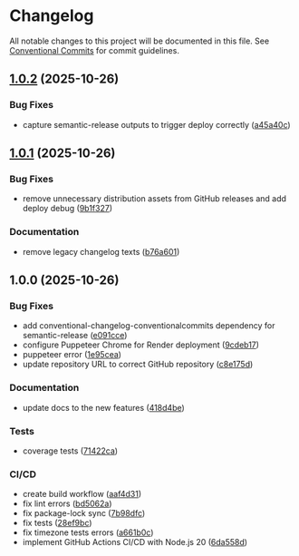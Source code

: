 # Changelog

All notable changes to this project will be documented in this file. See [Conventional Commits](https://conventionalcommits.org) for commit guidelines.

## [1.0.2](https://github.com/itsManeka/amz-scraper-api/compare/v1.0.1...v1.0.2) (2025-10-26)


### Bug Fixes

* capture semantic-release outputs to trigger deploy correctly ([a45a40c](https://github.com/itsManeka/amz-scraper-api/commit/a45a40c6fccf31c32ff943ab9b73be77108ff83b))

## [1.0.1](https://github.com/itsManeka/amz-scraper-api/compare/v1.0.0...v1.0.1) (2025-10-26)


### Bug Fixes

* remove unnecessary distribution assets from GitHub releases and add deploy debug ([9b1f327](https://github.com/itsManeka/amz-scraper-api/commit/9b1f327ecbf29bb4fa0f1b21cd12124128b5bc5c))


### Documentation

* remove legacy changelog texts ([b76a601](https://github.com/itsManeka/amz-scraper-api/commit/b76a6012e71acb806aeac8e45c0e1ea996058566))

## 1.0.0 (2025-10-26)


### Bug Fixes

* add conventional-changelog-conventionalcommits dependency for semantic-release ([e091cce](https://github.com/itsManeka/amz-scraper-api/commit/e091cce5178f065ff43957e64d5cf2968be9566d))
* configure Puppeteer Chrome for Render deployment ([9cdeb17](https://github.com/itsManeka/amz-scraper-api/commit/9cdeb17c4cc886a29b9ec1db50ea96d61a3ecf34))
* puppeteer error ([1e95cea](https://github.com/itsManeka/amz-scraper-api/commit/1e95ceacf00f74d8f96ab0179f211827bedf83ec))
* update repository URL to correct GitHub repository ([c8e175d](https://github.com/itsManeka/amz-scraper-api/commit/c8e175da0453565f9fc6829ff75701d9ff42932c))


### Documentation

* update docs to the new features ([418d4be](https://github.com/itsManeka/amz-scraper-api/commit/418d4bea94b046f73dd88cfb8978ce9343c26fa9))


### Tests

* coverage tests ([71422ca](https://github.com/itsManeka/amz-scraper-api/commit/71422ca530eb2578949f09833f4d6be34fa18876))


### CI/CD

* create build workflow ([aaf4d31](https://github.com/itsManeka/amz-scraper-api/commit/aaf4d31063d54012e71a6dc8cf7451b070ab95b4))
* fix lint errors ([bd5062a](https://github.com/itsManeka/amz-scraper-api/commit/bd5062a5348fcaa5809cd4360397ed2039583863))
* fix package-lock sync ([7b98dfc](https://github.com/itsManeka/amz-scraper-api/commit/7b98dfc1ed130b1140bb4fd4d39a07924d655689))
* fix tests ([28ef9bc](https://github.com/itsManeka/amz-scraper-api/commit/28ef9bce7950792fc4477bf401cbca222682cfd6))
* fix timezone tests errors ([a661b0c](https://github.com/itsManeka/amz-scraper-api/commit/a661b0c9ffa4a0a3256f49ddc1ab3ae7ba565eb1))
* implement GitHub Actions CI/CD with Node.js 20 ([6da558d](https://github.com/itsManeka/amz-scraper-api/commit/6da558d5734f184ba621429ae735bca25187b38c))
